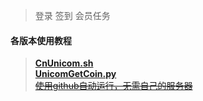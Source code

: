 > 登录 签到 会员任务

#### 各版本使用教程  
> [**CnUnicom.sh**](https://github.com/mixool/HiCnUnicom/blob/master/tutorial/CnUnicom_sh_readme.md)  
> [**UnicomGetCoin.py**](https://github.com/mixool/HiCnUnicom/blob/master/tutorial/UnicomAutoGetCoin_py_readme.md)  
> [~~使用github自动运行，无需自己的服务器~~](https://github.com/motao123/HiCnUnicom)  
